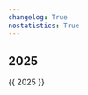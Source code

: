 ```yaml
---
changelog: True
nostatistics: True
---
```


<style>
.md-typeset h2 {
    margin-top: 0em;
}
</style>

## 2025

{{ 2025 }}